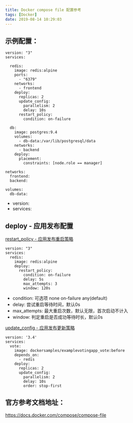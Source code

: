 ```yaml
---
title: Docker compose file 配置参考
tags: [Docker]
date: 2019-08-14 10:29:03
---
```


## 示例配置：
```
version: "3"
services:

  redis:
    image: redis:alpine
    ports:
      - "6379"
    networks:
      - frontend
    deploy:
      replicas: 2
      update_config:
        parallelism: 2
        delay: 10s
      restart_policy:
        condition: on-failure

  db:
    image: postgres:9.4
    volumes:
      - db-data:/var/lib/postgresql/data
    networks:
      - backend
    deploy:
      placement:
        constraints: [node.role == manager]

networks:
  frontend:
  backend:

volumes:
  db-data:
```

* version: 
* services:

## deploy - 应用发布配置

[restart_policy - 应用发布重启策略](https://docs.docker.com/compose/compose-file/#restart_policy)
```
version: "3"
services:
  redis:
    image: redis:alpine
    deploy:
      restart_policy:
        condition: on-failure
        delay: 5s
        max_attempts: 3
        window: 120s
```
* condition: 可选项 none on-failure any(default)
* delay: 尝试重启等待时间，默认0s
* max_attempts: 最大重启次数，默认无限，首次启动不计入
* window: 判定重启是否成功等待时长，默认0s

[update_config - 应用发布更新策略](https://docs.docker.com/compose/compose-file/#update_config)
```
version: '3.4'
services:
  vote:
    image: dockersamples/examplevotingapp_vote:before
    depends_on:
      - redis
    deploy:
      replicas: 2
      update_config:
        parallelism: 2
        delay: 10s
        order: stop-first
```

## 官方参考文档地址：
https://docs.docker.com/compose/compose-file